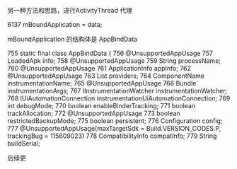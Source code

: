 另一种方法和思路，进行ActivityThread 代理

6137          mBoundApplication = data;

mBoundApplication 的结构体是  AppBindData

755      static final class AppBindData {
756          @UnsupportedAppUsage
757          LoadedApk info;
758          @UnsupportedAppUsage
759          String processName;
760          @UnsupportedAppUsage
761          ApplicationInfo appInfo;
762          @UnsupportedAppUsage
763          List<ProviderInfo> providers;
764          ComponentName instrumentationName;
765          @UnsupportedAppUsage
766          Bundle instrumentationArgs;
767          IInstrumentationWatcher instrumentationWatcher;
768          IUiAutomationConnection instrumentationUiAutomationConnection;
769          int debugMode;
770          boolean enableBinderTracking;
771          boolean trackAllocation;
772          @UnsupportedAppUsage
773          boolean restrictedBackupMode;
775          boolean persistent;
776          Configuration config;
777          @UnsupportedAppUsage(maxTargetSdk = Build.VERSION_CODES.P, trackingBug = 115609023)
778          CompatibilityInfo compatInfo;
779          String buildSerial;


后续更